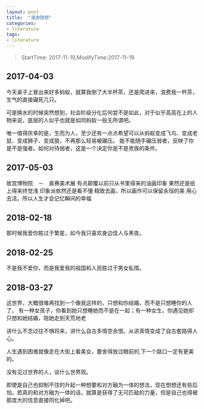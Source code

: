 ```yaml
---
layout: post
title:  "漫游随想"
categories:
- literature
tags:
- literature
---
```


> StartTime: 2017-11-19,ModifyTime:2017-11-19
<!---more--->

## 2017-04-03
今天桌子上冒出来好多蚂蚁，就算我倒了大半杯茶，还是爬进来，浪费我一杯茶，生气的直接碾死几只。

可是换水的时候突然想到，社会阶级分化后何尝不是如此，对于似乎高高在上的人物来说，底层的人似乎也就是如同蚂蚁一般无所谓吧。

唯一值得庆幸的是，生而为人，至少还有一点点希望可以从蚂蚁变成飞鸟、变成老鼠、变成狮子、变成狼，不再那么轻易被碾压。
能不能随手碾压弱者，反映了你是不是强者。如何对待弱者，这是一个决定你是不是贵族的条件。

## 2017-05-03
故宫博物院　－　奥赛美术展
有点颠覆以前只从书里得来的油画印象
果然还是纸上得来终觉浅
印象派依然还是看不懂
精致去画，所以画作可以保留永恒的美
用心去活，所以人生才会记忆瞬间的幸福

## 2018-02-18
那时候我爱你胜过于繁星，如今我只喜欢身边佳人与黑夜。

## 2018-02-25
不是我不爱你，而是我爱我的祖国和人民胜过于男女私情。

## 2018-03-27
这世界，大概很难再找到一个像我这样的，只想和你结婚，而不是只想睡你的人了。
有一种女孩子，你看到她只想睡她而不是在一起；有一种女生，你遇见她却只想和她结婚，陪她走到天荒地老

讲什么不念过往不惧将来，讲什么自古多情空余恨。从讲真情变成了自古套路得人心。

人生遇到困难就像走在大街上看美女，要舍得放过眼前的,下一个路口一定有更美的。

没有见过世界的人，谈什么世界观。

即使是自己也抑制不住的升起一种想要和对方融为一体的想法，现在想想还有些后怕，若真的和对方融为一体的话，就算是获得了无可匹敌的力量，但是自己也得被那庞大的信息直接同化掉吧。
